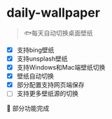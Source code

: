 # daily-wallpaper

> 🐟每天自动切换桌面壁纸

- [x] 支持bing壁纸
- [x] 支持unsplash壁纸
- [x] 支持Windows和Mac端壁纸切换
- [x] 壁纸自动切换
- [x] 部分配置支持网页端保存
- [ ] 支持更多壁纸源的切换

🚧 部分功能完成
